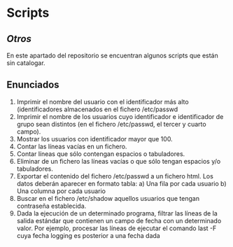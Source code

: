 # Scripts
## _Otros_

En este apartado del repositorio se encuentran algunos scripts que están sin catalogar.

## Enunciados

1.	Imprimir el nombre del usuario con el identificador más alto (identificadores almacenados en el fichero /etc/passwd
2.	Imprimir el nombre de los usuarios cuyo identificador e identificador de grupo sean distintos (en el fichero /etc/passwd, el tercer y cuarto campo).
3.	Mostrar los usuarios con identificador mayor que 100.
4.	Contar las líneas vacías en un fichero.
5.	Contar líneas que sólo contengan espacios o tabuladores.
6.	Eliminar de un fichero las líneas vacías o que sólo tengan espacios y/o tabuladores.
7.	Exportar el contenido del fichero /etc/passwd a un fichero html. Los datos deberán aparecer en formato tabla:
a)	Una fila por cada usuario
b)	Una columna por cada usuario
8.	Buscar en el fichero /etc/shadow aquellos usuarios que tengan contraseña establecida.
9.	Dada la ejecución de un determinado programa, filtrar las líneas de la salida estándar que contienen un campo de fecha con un determinado valor. Por ejemplo, procesar las líneas de ejecutar el comando last -F cuya fecha logging es posterior a una fecha dada